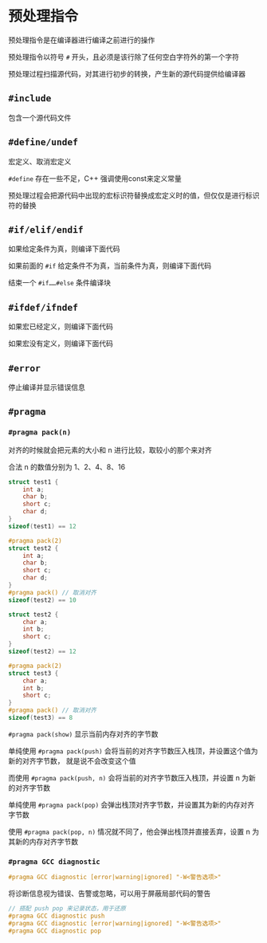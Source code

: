 # 预处理指令

预处理指令是在编译器进行编译之前进行的操作

预处理指令以符号 `#` 开头，且必须是该行除了任何空白字符外的第一个字符

预处理过程扫描源代码，对其进行初步的转换，产生新的源代码提供给编译器

## `#include`

包含一个源代码文件

## `#define/undef`

宏定义、取消宏定义

`#define` 存在一些不足，C++ 强调使用const来定义常量

预处理过程会把源代码中出现的宏标识符替换成宏定义时的值，但仅仅是进行标识符的替换

## `#if/elif/endif`

如果给定条件为真，则编译下面代码

如果前面的 `#if` 给定条件不为真，当前条件为真，则编译下面代码

结束一个 `#if……#else` 条件编译块

## `#ifdef/ifndef`

如果宏已经定义，则编译下面代码

如果宏没有定义，则编译下面代码

## `#error`

停止编译并显示错误信息

## `#pragma`

### `#pragma pack(n)`

对齐的时候就会把元素的大小和 n 进行比较，取较小的那个来对齐

合法 n 的数值分别为 1、2、4、8、16

```cpp
struct test1 {
    int a;
    char b;
    short c;
    char d;
}
sizeof(test1) == 12

#pragma pack(2)
struct test2 {
    int a;
    char b;
    short c;
    char d;
}
#pragma pack() // 取消对齐
sizeof(test2) == 10

struct test2 {
    char a;
    int b;
    short c;
}
sizeof(test2) == 12

#pragma pack(2)
struct test3 {
    char a;
    int b;
    short c;
}
#pragma pack() // 取消对齐
sizeof(test3) == 8
```

`#pragma pack(show)` 显示当前内存对齐的字节数

单纯使用 `#pragma pack(push)` 会将当前的对齐字节数压入栈顶，并设置这个值为新的对齐字节数， 就是说不会改变这个值

而使用 `#pragma pack(push, n)` 会将当前的对齐字节数压入栈顶，并设置 n 为新的对齐字节数

单纯使用 `#pragma pack(pop)` 会弹出栈顶对齐字节数，并设置其为新的内存对齐字节数

使用 `#pragma pack(pop, n)` 情况就不同了，他会弹出栈顶并直接丢弃，设置 n 为其新的内存对齐字节数

### `#pragma GCC diagnostic`

```cpp
#pragma GCC diagnostic [error|warning|ignored] "-W<警告选项>"
```

将诊断信息视为错误、告警或忽略，可以用于屏蔽局部代码的警告

```cpp
// 搭配 push pop 来记录状态，用于还原
#pragma GCC diagnostic push
#pragma GCC diagnostic [error|warning|ignored] "-W<警告选项>"
#pragma GCC diagnostic pop
```